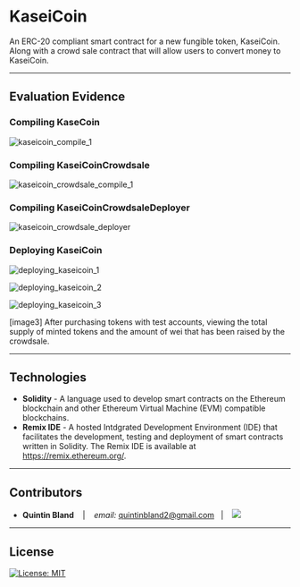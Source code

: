 # KaseiCoin
An ERC-20 compliant smart contract for a new fungible token, KaseiCoin. Along with a crowd sale contract that will allow users to convert money to KaseiCoin.

---

## Evaluation Evidence

### Compiling KaseCoin
![kaseicoin_compile_1](https://user-images.githubusercontent.com/97932685/184554606-6b892219-0f89-4a22-82cd-da2a21869862.png)


### Compiling KaseiCoinCrowdsale
![kaseicoin_crowdsale_compile_1](https://user-images.githubusercontent.com/97932685/184554612-9ccdc0fc-b0a1-42b9-aa82-a31696d9c9e1.png)


### Compiling KaseiCoinCrowdsaleDeployer
![kaseicoin_crowdsale_deployer](https://user-images.githubusercontent.com/97932685/184554629-237c8d10-50e1-4c0b-a242-e6264ceb24f1.png)


### Deploying KaseiCoin
![deploying_kaseicoin_1](https://user-images.githubusercontent.com/97932685/184554687-30fe41fb-94a9-442d-b192-fa879441eb72.png)

![deploying_kaseicoin_2](https://user-images.githubusercontent.com/97932685/184554744-91e0cdfb-2e31-413a-9499-a5f65cea94b0.png)

![deploying_kaseicoin_3](https://user-images.githubusercontent.com/97932685/184554778-b5189fda-882f-4872-bfb0-ef083c5b3cca.png)

[image3] After purchasing tokens with test accounts, viewing the total supply of minted tokens and the amount of wei that has been raised by the crowdsale.

---



## Technologies

* **Solidity** - A language used to develop smart contracts on the Ethereum blockchain and other Ethereum Virtual Machine (EVM) compatible blockchains.
* **Remix IDE** - A hosted Intdgrated Development Environment (IDE) that facilitates the development, testing and deployment of smart contracts written in Solidity. The Remix IDE is available at https://remix.ethereum.org/.

---

## Contributors


*  **Quintin Bland** <span>&nbsp;&nbsp;</span> |
<span>&nbsp;&nbsp;</span> *email:* quintinbland2@gmail.com <span>&nbsp;&nbsp;</span>|
<span>&nbsp;&nbsp;</span> <a href="https://www.linkedin.com/in/quintin-bland-a2b94310b/"><img src="https://img.shields.io/badge/-Quintin_Bland-0077B5?style=flat-square&logo=Linkedin&logoColor=white"/></a> 

---

## License

[![License: MIT](https://img.shields.io/badge/License-MIT-yellow.svg)](LICENSE)
